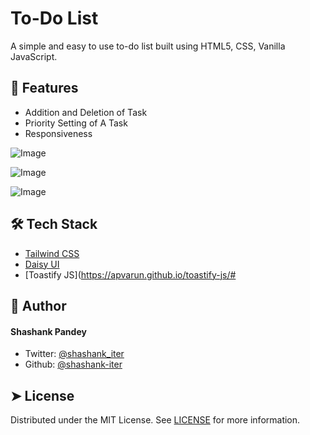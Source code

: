 # To-Do List

  A simple and easy to use to-do list built using HTML5, CSS, Vanilla JavaScript.
     
## 🧐 Features    
- Addition and Deletion of Task
- Priority Setting of A Task
- Responsiveness


![Image](img1.png)
        
![Image](img2.png)
        
![Image](img3.png)
     
## 🛠️ Tech Stack
- [Tailwind CSS](https://tailwindcss.com/)
- [Daisy UI](https://daisyui.com/)
- [Toastify JS](https://apvarun.github.io/toastify-js/#
## 🙇 Author
#### Shashank Pandey
- Twitter: [@shashank_iter](https://twitter.com/shashank_iter)
- Github: [@shashank-iter](https://github.com/shashank-iter)
        
## ➤ License
Distributed under the MIT License. See [LICENSE](LICENSE) for more information.
        

       